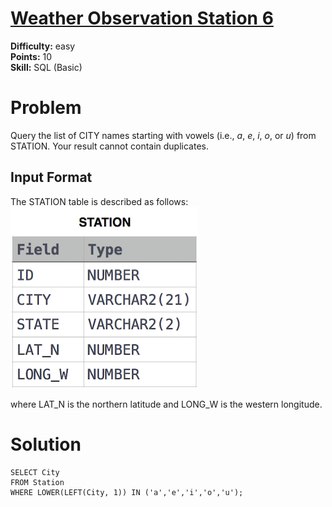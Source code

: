 # [Weather Observation Station 6](https://www.hackerrank.com/challenges/weather-observation-station-6/problem)

**Difficulty:** easy
</br>**Points:** 10
</br>**Skill:** SQL (Basic)

# Problem
Query the list of CITY names starting with vowels (i.e., _a_, _e_, _i_, _o_, or _u_) from STATION. Your result cannot contain duplicates.

## Input Format

The STATION table is described as follows:
![Station.png](attachments%2FStation.png)

where LAT_N is the northern latitude and LONG_W is the western longitude.

# Solution
````mysql
SELECT City
FROM Station
WHERE LOWER(LEFT(City, 1)) IN ('a','e','i','o','u');
````